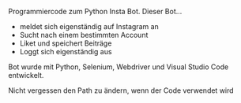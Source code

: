 Programmiercode zum Python Insta Bot.
Dieser Bot...
- meldet sich eigenständig auf Instagram an
- Sucht nach einem bestimmten Account
- Liket und speichert Beiträge
- Loggt sich eigenständig aus

Bot wurde mit Python, Selenium, Webdriver und Visual Studio Code entwickelt.

Nicht vergessen den Path zu ändern, wenn der Code verwendet wird

